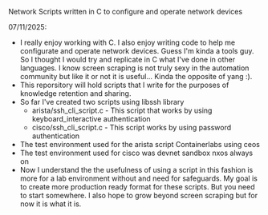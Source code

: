 Network Scripts written in C to configure and operate network devices

07/11/2025: 
 - I really enjoy working with C. I also enjoy writing code to help me configurate and operate network devices. Guess I'm kinda a tools guy. So I thought I would try and replicate in C what I've done in other languages. I know screen scraping is not truly sexy in the automation community but like it or not it is useful... Kinda the opposite of yang :).
 - This reporsitory will hold scripts that I write for the purposes of knowledge retention and sharing.
 - So far I've created two scripts using libssh library
   * arista/ssh_cli_script.c - This script that works by using keyboard_interactive authentication
   * cisco/ssh_cli_script.c - This script works by using password authentication
- The test environment used for the arista script Containerlabs using ceos
- The test environment used for cisco was devnet sandbox nxos always on
- Now I understand the the usefulness of using a script in this fashion is more for a lab environment without and need for safeguards. My goal is to create more production ready format for these scripts. But you need to start somewhere. I also hope to grow beyond screen scraping but for now it is what it is.
